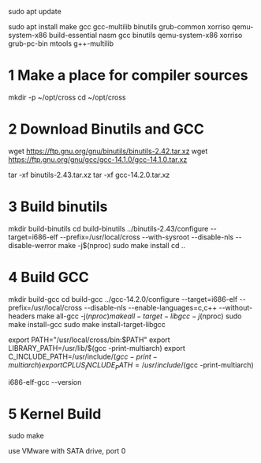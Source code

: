 sudo apt update

sudo apt install make gcc gcc-multilib binutils grub-common xorriso qemu-system-x86 build-essential nasm gcc binutils qemu-system-x86 xorriso grub-pc-bin mtools g++-multilib


# 1️ Make a place for compiler sources
mkdir -p ~/opt/cross
cd ~/opt/cross

# 2️ Download Binutils and GCC
wget https://ftp.gnu.org/gnu/binutils/binutils-2.42.tar.xz
wget https://ftp.gnu.org/gnu/gcc/gcc-14.1.0/gcc-14.1.0.tar.xz

tar -xf binutils-2.43.tar.xz
tar -xf gcc-14.2.0.tar.xz

# 3 Build binutils
mkdir build-binutils
cd build-binutils
../binutils-2.43/configure --target=i686-elf --prefix=/usr/local/cross --with-sysroot --disable-nls --disable-werror
make -j$(nproc)
sudo make install
cd ..

# 4 Build GCC
mkdir build-gcc
cd build-gcc
../gcc-14.2.0/configure --target=i686-elf --prefix=/usr/local/cross --disable-nls --enable-languages=c,c++ --without-headers
make all-gcc -j$(nproc)
make all-target-libgcc -j$(nproc)
sudo make install-gcc
sudo make install-target-libgcc


export PATH="/usr/local/cross/bin:$PATH"
export LIBRARY_PATH=/usr/lib/$(gcc -print-multiarch)
export C_INCLUDE_PATH=/usr/include/$(gcc -print-multiarch)
export CPLUS_INCLUDE_PATH=/usr/include/$(gcc -print-multiarch)

i686-elf-gcc --version

# 5 Kernel Build

sudo make

use VMware with SATA drive, port 0
